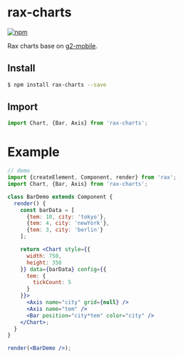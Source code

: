 # rax-charts

[![npm](https://img.shields.io/npm/v/rax-charts.svg)](https://www.npmjs.com/package/rax-charts)

Rax charts base on [g2-mobile](https://antv.alipay.com/g2-mobile/doc/).

## Install

```bash
$ npm install rax-charts --save
```

## Import

```jsx
import Chart, {Bar, Axis} from 'rax-charts';
```


# Example

```jsx
// demo
import {createElement, Component, render} from 'rax';
import Chart, {Bar, Axis} from 'rax-charts';

class BarDemo extends Component {
  render() {
    const barData = [
      {tem: 10, city: 'tokyo'},
      {tem: 4, city: 'newYork'},
      {tem: 3, city: 'berlin'}
    ];

    return <Chart style={{
      width: 750,
      height: 350
    }} data={barData} config={{
      tem: {
        tickCount: 5
      }
    }}>
      <Axis name="city" grid={null} />
      <Axis name="tem" />
      <Bar position="city*tem" color="city" />
    </Chart>;
  }
}

render(<BarDemo />);
```
